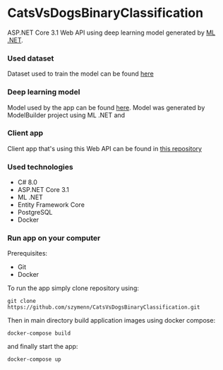 # CatsVsDogsBinaryClassification
ASP.NET Core 3.1 Web API using deep learning model generated by [ML .NET](https://dotnet.microsoft.com/apps/machinelearning-ai/ml-dotnet). 
### Used dataset
Dataset used to train the model can be found [here](https://www.kaggle.com/c/dogs-vs-cats/data)
### Deep learning model
Model used by the app can be found [here](https://github.com/szymenn/CatsVsDogsBinaryClassification/tree/master/CatsVsDogs.Api/MLModel).
Model was generated by ModelBuilder project using ML .NET and 
### Client app
Client app that's using this Web API can be found in [this repository](https://github.com/szymenn/cats-vs-dogs-frontend)
### Used technologies
- C# 8.0
- ASP.NET Core 3.1
- ML .NET
- Entity Framework Core 
- PostgreSQL
- Docker
### Run app on your computer
Prerequisites:
- Git
- Docker

To run the app simply clone repository using: <br /> 

`git clone https://github.com/szymenn/CatsVsDogsBinaryClassification.git` <br />

Then in main directory build application images using docker compose: <br />

`docker-compose build` <br />

and finally start the app: <br />

`docker-compose up`


